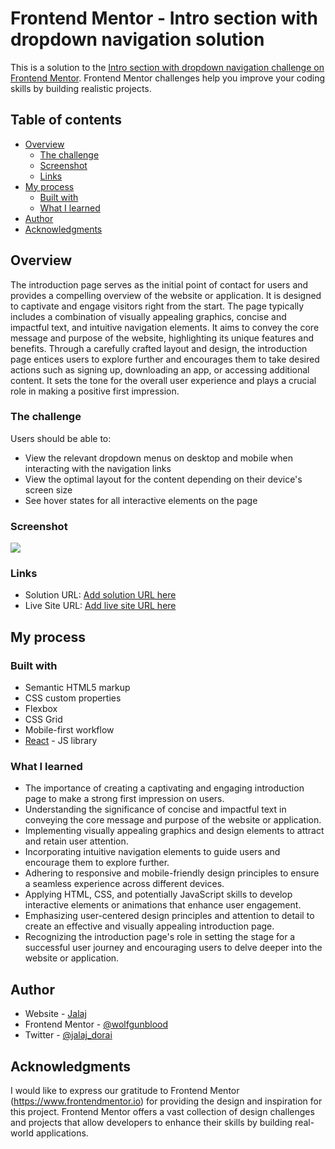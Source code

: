 # Frontend Mentor - Intro section with dropdown navigation solution

This is a solution to the [Intro section with dropdown navigation challenge on Frontend Mentor](https://www.frontendmentor.io/challenges/intro-section-with-dropdown-navigation-ryaPetHE5). Frontend Mentor challenges help you improve your coding skills by building realistic projects. 

## Table of contents

- [Overview](#overview)
  - [The challenge](#the-challenge)
  - [Screenshot](#screenshot)
  - [Links](#links)
- [My process](#my-process)
  - [Built with](#built-with)
  - [What I learned](#what-i-learned)
- [Author](#author)
- [Acknowledgments](#acknowledgments)


## Overview

The introduction page serves as the initial point of contact for users and provides a compelling overview of the website or application. It is designed to captivate and engage visitors right from the start. The page typically includes a combination of visually appealing graphics, concise and impactful text, and intuitive navigation elements. It aims to convey the core message and purpose of the website, highlighting its unique features and benefits. Through a carefully crafted layout and design, the introduction page entices users to explore further and encourages them to take desired actions such as signing up, downloading an app, or accessing additional content. It sets the tone for the overall user experience and plays a crucial role in making a positive first impression.

### The challenge

Users should be able to:

- View the relevant dropdown menus on desktop and mobile when interacting with the navigation links
- View the optimal layout for the content depending on their device's screen size
- See hover states for all interactive elements on the page

### Screenshot

![](./screenshot.jpg)

### Links

- Solution URL: [Add solution URL here](https://your-solution-url.com)
- Live Site URL: [Add live site URL here](https://your-live-site-url.com)

## My process

### Built with

- Semantic HTML5 markup
- CSS custom properties
- Flexbox
- CSS Grid
- Mobile-first workflow
- [React](https://reactjs.org/) - JS library

### What I learned

- The importance of creating a captivating and engaging introduction page to make a strong first impression on users.
- Understanding the significance of concise and impactful text in conveying the core message and purpose of the website or application.
- Implementing visually appealing graphics and design elements to attract and retain user attention.
- Incorporating intuitive navigation elements to guide users and encourage them to explore further.
- Adhering to responsive and mobile-friendly design principles to ensure a seamless experience across different devices.
- Applying HTML, CSS, and potentially JavaScript skills to develop interactive elements or animations that enhance user engagement.
- Emphasizing user-centered design principles and attention to detail to create an effective and visually appealing introduction page.
- Recognizing the introduction page's role in setting the stage for a successful user journey and encouraging users to delve deeper into the website or application.

## Author

- Website - [Jalaj](https://wolfgunblood.github.io/portfolio/)
- Frontend Mentor - [@wolfgunblood](https://www.frontendmentor.io/profile/wolfgunblood)
- Twitter - [@jalaj_dorai](https://twitter.com/jalaj_dorai)


## Acknowledgments

I would like to express our gratitude to Frontend Mentor (https://www.frontendmentor.io) for providing the design and inspiration for this project. Frontend Mentor offers a vast collection of design challenges and projects that allow developers to enhance their skills by building real-world applications.
